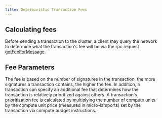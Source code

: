 ```yaml
---
title: Deterministic Transaction Fees
---
```


## Calculating fees

Before sending a transaction to the cluster, a client may query the network to
determine what the transaction's fee will be via the rpc request
[getFeeForMessage](clients/jsonrpc-api#getfeeformessage).

## Fee Parameters

The fee is based on the number of signatures in the transaction, the more
signatures a transaction contains, the higher the fee. In addition, a
transaction can specify an additional fee that determines how the transaction is
relatively prioritized against others.  A transaction's prioritization fee is
calculated by multiplying the number of compute units by the compute unit price
(measured in micro-lamports) set by the transaction via compute budget
instructions.
